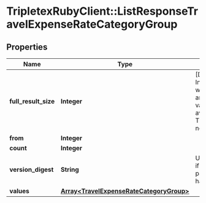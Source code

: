 # TripletexRubyClient::ListResponseTravelExpenseRateCategoryGroup

## Properties
Name | Type | Description | Notes
------------ | ------------- | ------------- | -------------
**full_result_size** | **Integer** | [DEPRECATED] Indicates whether there are more values available. Note: The value is not exact | [optional] 
**from** | **Integer** |  | [optional] 
**count** | **Integer** |  | [optional] 
**version_digest** | **String** | Used to know if the paginated list has changed. | [optional] 
**values** | [**Array&lt;TravelExpenseRateCategoryGroup&gt;**](TravelExpenseRateCategoryGroup.md) |  | [optional] 



